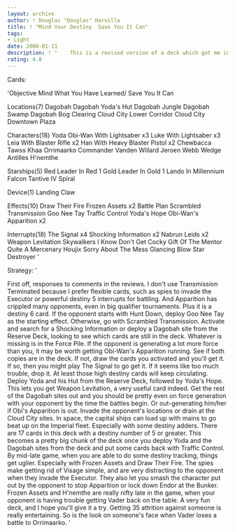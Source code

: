 ```yaml
---
layout: archive
author: ! Douglas "Douglas" Harvilla
title: ! "Mind Your Destiny  Save You It Can"
tags:
- Light
date: 2000-01-11
description: ! "	This is a revised version of a deck which got me into the final rounds at the local Regional and Open.  Deploy the Dagobah sites for force generation, then use the battle destiny adders and high average to outfight the Dark Side.  Mind your destin"
rating: 4.0
---
```

Cards: 

'Objective
Mind What You Have Learned/
Save You It Can

Locations(7)
Dagobah
Dagobah Yoda's Hut
Dagobah Jungle
Dagobah Swamp
Dagobah Bog Clearing
Cloud City Lower Corridor
Cloud City Downtown Plaza

Characters(18)
Yoda
Obi-Wan With Lightsaber x3
Luke With Lightsaber x3
Leia With Blaster Rifle x2
Han With Heavy Blaster Pistol x2
Chewbacca
Tawss Khaa
Orrimaarko
Commander Vanden Willard
Jeroen Webb
Wedge Antilles
H'nemthe

Starships(5)
Red Leader In Red 1
Gold Leader In Gold 1
Lando In Millennium Falcon
Tantive IV
Spiral

Device(1)
Landing Claw

Effects(10)
Draw Their Fire
Frozen Assets x2
Battle Plan
Scrambled Transmission
Goo Nee Tay
Traffic Control
Yoda's Hope
Obi-Wan's Apparition x2

Interrupts(18)
The Signal x4
Shocking Information x2
Nabrun Leids x2
Weapon Levitation
Skywalkers
I Know
Don't Get Cocky
Gift Of The Mentor
Quite A Mercenary
Houjix
Sorry About The Mess
Glancing Blow
Star Destroyer
'

Strategy: '

  First off, responses to comments in the reviews.  I don't use Transmission Terminated because I prefer flexible cards, such as spies to invade the Executor or powerful destiny 5 interrupts for battling.  And Apparition has crippled many opponents, even in big qualifier tournaments.  Plus it is a destiny 6 card.
  If the opponent starts with Hunt Down, deploy Goo Nee Tay as the starting effect.  Otherwise, go with Scrambled Transmission.
  Activate and search for a Shocking Information or deploy a Dagobah site from the Reserve Deck, looking to see which cards are still in the deck.  Whatever is missing is in the Force Pile.
  If the opponent is generating a lot more force than you, it may be worth getting Obi-Wan's Apparition running.  See if both copies are in the deck.	If not, draw the cards you activated and you'll get it.  If so, then you might play The Signal to go get it.  If it seems like too much trouble, drop it.  At least those high destiny cards will keep circulating.
  Deploy Yoda and his Hut from the Reserve Deck, followed by Yoda's Hope.  This lets you get Weapon Levitation, a very useful card indeed.  Get the rest of the Dagobah sites out and you should be pretty even on force generation with your opponent by the time the battles begin.	Or out-generating him/her if Obi's Apparition is out.
  Invade the opponent's locations or drain at the Cloud City sites.  In space, the capital ships can load up with mains to go beat up on the Imperial fleet.  Especially with some destiny adders.
  There are 17 cards in this deck with a destiny number of 5 or greater.  This becomes a pretty big chunk of the deck once you deploy Yoda and the Dagobah sites from the deck and put some cards back with Traffic Control.
  By mid-late game, when you are able to do some destiny tracking, things get uglier.  Especially with Frozen Assets and Draw Their Fire.
  The spies make getting rid of Visage simple, and are very distracting to the opponent when they invade the Executor.	They also let you smash the character put out by the opponent to stop Apparition or lock down Endor at the Bunker.
  Frozen Assets and H'nemthe are really nifty late in the game, when your opponent is having trouble getting Vader back on the table.
  A very fun deck, and I hope you'll give it a try.  Getting 35 attrition against someone is really entertaining.  So is the look on someone's face when Vader loses a battle to Orrimaarko.	  '